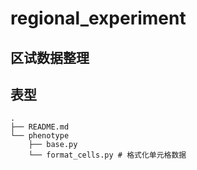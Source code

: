# regional_experiment

## 区试数据整理

## 表型
```
.
├── README.md
└── phenotype
    ├── base.py
    └── format_cells.py # 格式化单元格数据
```
